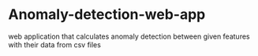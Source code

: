 # Anomaly-detection-web-app
web application that calculates anomaly detection between given features with their data from csv files
